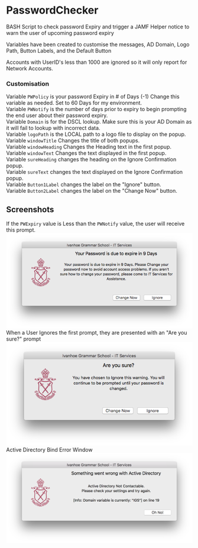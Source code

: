 # PasswordChecker
BASH Script to check password Expiry and trigger a JAMF Helper notice to warn the user of upcoming password expiry

Variables have been created to customise the messages, AD Domain, Logo Path, Button Labels, and the Default Button

Accounts with UserID's less than 1000 are ignored so it will only report for Network Accounts.

### Customisation

Variable `PWPolicy` is your password Expiry in # of Days (-1) Change this variable as needed. Set to 60 Days for my environment.  
Variable `PWNotify` is the number of days prior to expiry to begin prompting the end user about their password expiry.  
Variable `Domain` is for the DSCL lookup. Make sure this is your AD Domain as it will fail to lookup with incorrect data.  
Variable `logoPath` is the LOCAL path to a logo file to display on the popup.  
Variable `windowTitle` Changes the title of both popups.  
Variable `windowHeading` Changes the Heading text in the first popup.  
Variable `windowText` Changes the text displayed in the first popup.  
Variable `sureHeading` changes the heading on the Ignore Confirmation popup.  
Variable `sureText` changes the text displayed on the Ignore Confirmation popup.  
Variable `Button1Label` changes the label on the "Ignore" button.  
Variable `Button2Label` changes the label on the "Change Now" button.  


## Screenshots
If the `PWExpiry` value is Less than the `PWNotify` value, the user will receive this prompt.
![an example of the popup](https://github.com/DJStuey/PasswordChecker/blob/master/Sample1.png "Sample Window")
When a User Ignores the first prompt, they are presented with an "Are you sure?" prompt
![an example of the popup](https://github.com/DJStuey/PasswordChecker/blob/master/Sample2.png "Confirm Ignore Window")
Active Directory Bind Error Window
![Popup to warn of AD Bind Errors](https://github.com/DJStuey/PasswordChecker/blob/master/Sample3.png "AD Error")

